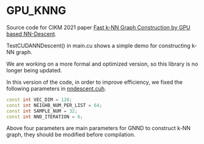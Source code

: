 # GPU_KNNG

Source code for CIKM 2021 paper [Fast k-NN Graph Construction by GPU based NN-Descent](https://dl.acm.org/doi/10.1145/3459637.3482344).

TestCUDANNDescent() in main.cu shows a simple demo for constructing k-NN graph.

We are working on a more formal and optimized version, so this library is no longer being updated.

In this version of the code, in order to improve efficiency, we fixed the following parameters in [nndescent.cuh](https://github.com/RayWang96/GPU_KNNG/blob/main/gpuknn/nndescent.cuh).
```cpp
const int VEC_DIM = 128;
const int NEIGHB_NUM_PER_LIST = 64;
const int SAMPLE_NUM = 32; 
const int NND_ITERATION = 6;
```

Above four parameters are main parameters for GNND to construct k-NN graph, they should be modified before compilation.
